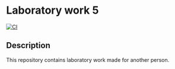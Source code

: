 # Laboratory work 5

[![CI](https://github.com/emilyseville7cfg/mono-laboratorywork5/actions/workflows/ci.yml/badge.svg)](https://github.com/emilyseville7cfg/mono-laboratorywork5/actions/workflows/ci.yml)

## Description

This repository contains laboratory work made for another person.
